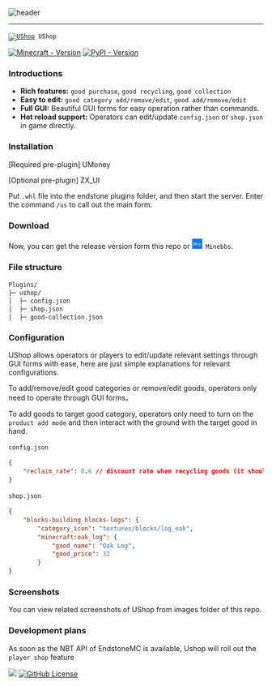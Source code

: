 ![header](https://capsule-render.vercel.app/api?type=venom&height=150&color=gradient&text=UShop&fontColor=0:8871e5,100:b678c4&fontSize=50&desc=A%20powerful%20shop%20system%20plug-in%.&descAlignY=80&descSize=20&animation=fadeIn)

****

<code><a href="https://github.com/umarurize/UShop"><img height="25" src="https://github.com/umarurize/UShop/blob/master/logo/UShop.jpg" alt="UShop" /></a>&nbsp;UShop</code>

[![Minecraft - Version](https://img.shields.io/badge/minecraft-v1.21.60_(Bedrock)-black)](https://feedback.minecraft.net/hc/en-us/sections/360001186971-Release-Changelogs)
[![PyPI - Version](https://img.shields.io/pypi/v/endstone)](https://pypi.org/project/endstone)

### Introductions
* **Rich features:** `good purchase`, `good recycling`, `good collection`
* **Easy to edit:** `good category add/remove/edit`, `good add/remove/edit`
* **Full GUI:** Beautiful GUI forms for easy operation rather than commands.
* **Hot reload support:** Operators can edit/update `config.json` or `shop.json` in game directly.

### Installation
[Required pre-plugin] UMoney

[Optional pre-plugin] ZX_UI

Put `.whl` file into the endstone plugins folder, and then start the server. Enter the command `/us` to call out the main form.

### Download
Now, you can get the release version form this repo or <code><a href="https://www.minebbs.com/resources/ushop.10103/"><img height="20" src="https://github.com/umarurize/umaru-cdn/blob/main/images/minebbs.png" alt="Minebbs" /></a>&nbsp;Minebbs</code>.

### File structure
```
Plugins/
├─ ushop/
│  ├─ config.json
│  ├─ shop.json
│  ├─ good-collection.json
```

### Configuration
UShop allows operators or players to edit/update relevant settings through GUI forms with ease, here are just simple explanations for relevant configurations.

To add/remove/edit good categories or remove/edit goods, operators only need to operate through GUI forms。

To add goods to target good category, operators only need to turn on the `product add mode` and then interact with the ground with the target good in hand.

`config.json`
```json
{
    "reclaim_rate": 0.6 // discount rate when recycling goods (it should be a decimal less than 1.0 but more than 0.0) 
}
```

`shop.json`
```json
{
    "blocks-building blocks-logs": {
        "category_icon": "textures/blocks/log_oak",
        "minecraft:oak_log": {
            "good_name": "Oak Log",
            "good_price": 32
        }
}
```

### Screenshots
You can view related screenshots of UShop from images folder of this repo.

### Development plans
As soon as the NBT API of EndstoneMC is available, Ushop will roll out the `player shop` feature

![](https://img.shields.io/badge/language-python-blue.svg) [![GitHub License](https://img.shields.io/github/license/umarurize/UTP)](LICENSE)
